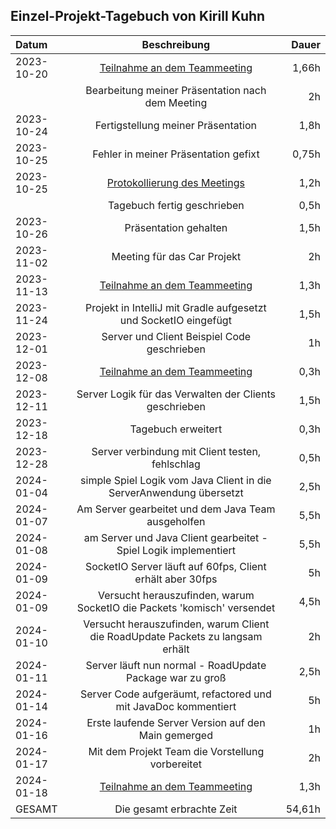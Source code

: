 ## Einzel-Projekt-Tagebuch von Kirill Kuhn

| **Datum**  |                                **Beschreibung**                                | **Dauer** |
|:-----------|:------------------------------------------------------------------------------:|----------:|
| 2023-10-20 |     [Teilnahme an dem Teammeeting](../Projekt-Dokumentation/Eintrag02.md)      |     1,66h |
|            |                Bearbeitung meiner Präsentation nach dem Meeting                |        2h |
| 2023-10-24 |                       Fertigstellung meiner Präsentation                       |      1,8h |
| 2023-10-25 |                      Fehler in meiner Präsentation gefixt                      |     0,75h |
| 2023-10-25 |     [Protokollierung des Meetings](../Projekt-Dokumentation/Eintrag03.md)      |      1,2h |
|            |                          Tagebuch fertig geschrieben                           |      0,5h |
| 2023-10-26 |                             Präsentation gehalten                              |      1,5h |
| 2023-11-02 |                          Meeting für das Car Projekt                           |        2h |
| 2023-11-13 |     [Teilnahme an dem Teammeeting](../Projekt-Dokumentation/Eintrag04.md)      |      1,3h |
| 2023-11-24 |        Projekt in IntelliJ mit Gradle aufgesetzt und SocketIO eingefügt        |      1,5h |
| 2023-12-01 |                  Server und Client Beispiel Code geschrieben                   |        1h |
| 2023-12-08 |     [Teilnahme an dem Teammeeting](../Projekt-Dokumentation/Eintrag06.md)      |      0,3h |
| 2023-12-11 |             Server Logik für das Verwalten der Clients geschrieben             |      1,5h |
| 2023-12-18 |                               Tagebuch erweitert                               |      0,3h |
| 2023-12-28 |                Server verbindung mit Client testen, fehlschlag                 |      0,5h |
| 2024-01-04 |      simple Spiel Logik vom Java Client in die ServerAnwendung übersetzt       |      2,5h |
| 2024-01-07 |               Am Server gearbeitet und dem Java Team ausgeholfen               |      5,5h |
| 2024-01-08 |        am Server und Java Client gearbeitet - Spiel Logik implementiert        |      5,5h |
| 2024-01-09 |           SocketIO Server läuft auf 60fps, Client erhält aber 30fps            |        5h |
| 2024-01-09 |    Versucht herauszufinden, warum SocketIO die Packets 'komisch' versendet     |      4,5h |
| 2024-01-10 | Versucht herauszufinden, warum Client die RoadUpdate Packets zu langsam erhält |        2h |
| 2024-01-11 |            Server läuft nun normal - RoadUpdate Package war zu groß            |      2,5h |
| 2024-01-14 |         Server Code aufgeräumt, refactored und mit JavaDoc kommentiert         |        5h |
| 2024-01-16 |              Erste laufende Server Version auf den Main gemerged               |        1h |
| 2024-01-17 |                Mit dem Projekt Team die Vorstellung vorbereitet                |        2h |
| 2024-01-18 | [Teilnahme an dem Teammeeting](../Projekt-Dokumentation/Eintrag10.md)          |      1,3h |
| GESAMT     |                           Die gesamt erbrachte Zeit                            |    54,61h |
